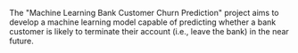 The "Machine Learning Bank Customer Churn Prediction" project aims to develop a machine learning model capable of predicting whether a bank customer is likely to terminate their account (i.e., leave the bank) in the near future. 
